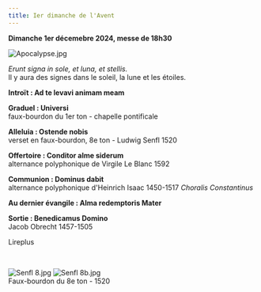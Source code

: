 ```yaml
---
title: Ier dimanche de l'Avent
---
```

**Dimanche 1er décemebre 2024, messe de 18h30**

![Apocalypse.jpg]({{site.baseurl}}/images/Apocalypse.jpg)

*Erunt signa in sole, et luna, et stellis.*  
Il y aura des signes dans le soleil, la lune et les étoiles.

**Introït : Ad te levavi animam meam**

**Graduel : Universi**  
faux-bourdon du 1er ton - chapelle pontificale

**Alleluia : Ostende nobis**  
verset en faux-bourdon, 8e ton - Ludwig Senfl 1520


**Offertoire : Conditor alme siderum**  
alternance polyphonique de Virgile Le Blanc 1592


**Communion : Dominus dabit**  
alternance polyphonique d'Heinrich Isaac 1450-1517 *Choralis Constantinus*

**Au dernier évangile : Alma redemptoris Mater**

**Sortie : Benedicamus Domino**  
Jacob Obrecht 1457-1505

Lireplus

&nbsp;

![Senfl 8.jpg]({{site.baseurl}}/images/Senfl%208.jpg)
![Senfl 8b.jpg]({{site.baseurl}}/images/Senfl%208b.jpg)  
Faux-bourdon du 8e ton - 1520
